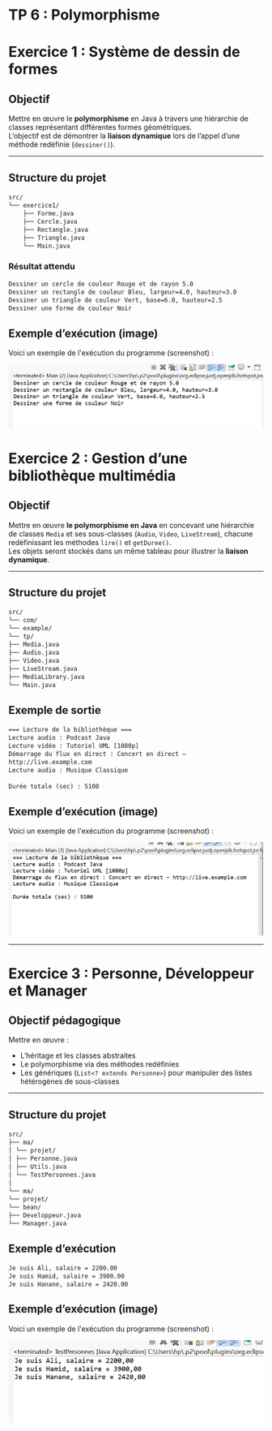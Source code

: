 # TP 6 : Polymorphisme
#  Exercice 1 : Système de dessin de formes

##  Objectif  
Mettre en œuvre le **polymorphisme** en Java à travers une hiérarchie de classes représentant différentes formes géométriques.  
L’objectif est de démontrer la **liaison dynamique** lors de l’appel d’une méthode redéfinie (`dessiner()`).

---

##  Structure du projet
```
src/
└── exercice1/
    ├── Forme.java
    ├── Cercle.java
    ├── Rectangle.java
    ├── Triangle.java
    └── Main.java
```

###  Résultat attendu
```
Dessiner un cercle de couleur Rouge et de rayon 5.0
Dessiner un rectangle de couleur Bleu, largeur=4.0, hauteur=3.0
Dessiner un triangle de couleur Vert, base=6.0, hauteur=2.5
Dessiner une forme de couleur Noir

```
##  Exemple d’exécution (image)

Voici un exemple de l'exécution du programme (screenshot) :

![Exécution du programme](execution.EX1.PNG)


#  Exercice 2 : Gestion d’une bibliothèque multimédia

##  Objectif
Mettre en œuvre **le polymorphisme en Java** en concevant une hiérarchie de classes `Media` et ses sous-classes (`Audio`, `Video`, `LiveStream`), chacune redéfinissant les méthodes `lire()` et `getDuree()`.  
Les objets seront stockés dans un même tableau pour illustrer la **liaison dynamique**.

---
##  Structure du projet

```
src/
└── com/
└── example/
└── tp/
├── Media.java
├── Audio.java
├── Video.java
├── LiveStream.java
├── MediaLibrary.java
└── Main.java

```
## Exemple de sortie
```
=== Lecture de la bibliothèque ===
Lecture audio : Podcast Java
Lecture vidéo : Tutoriel UML [1080p]
Démarrage du flux en direct : Concert en direct – http://live.example.com
Lecture audio : Musique Classique

Durée totale (sec) : 5100

```

## Exemple d’exécution (image)

Voici un exemple de l'exécution du programme (screenshot) :

![Exécution du programme](execution.EX2.PNG)

---

# Exercice 3 : Personne, Développeur et Manager

##  Objectif pédagogique
Mettre en œuvre :
- L’héritage et les classes abstraites  
- Le polymorphisme via des méthodes redéfinies  
- Les génériques (`List<? extends Personne>`) pour manipuler des listes hétérogènes de sous-classes  

---

## Structure du projet
```
src/
├── ma/
│ └── projet/
│ ├── Personne.java
│ ├── Utils.java
│ └── TestPersonnes.java
│
└── ma/
└── projet/
└── bean/
├── Developpeur.java
└── Manager.java
```


 ## Exemple d’exécution
 
```
Je suis Ali, salaire = 2200.00
Je suis Hamid, salaire = 3900.00
Je suis Hanane, salaire = 2420.00

```
## Exemple d’exécution (image)

Voici un exemple de l'exécution du programme (screenshot) :

![Exécution du programme](execution.EX3.PNG)
